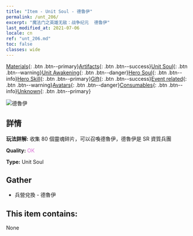 ```yaml
---
title: "Item - Unit Soul - 德魯伊"
permalink: /unt_206/
excerpt: "魔法门之英雄无敌：战争纪元  德魯伊"
last_modified_at: 2021-07-06
locale: cn
ref: "unt_206.md"
toc: false
classes: wide
---
```

 [Materials](/ItemsCN/){: .btn .btn--primary}[Artifacts](/ItemsCN/Artifacts/){: .btn .btn--success}[Unit Soul](/ItemsCN/UnitSoul/){: .btn .btn--warning}[Unit Awakening](/ItemsCN/UnitAwakening/){: .btn .btn--danger}[Hero Soul](/ItemsCN/HeroSoul/){: .btn .btn--info}[Hero Skill](/ItemsCN/HeroSkill/){: .btn .btn--primary}[Gift](/ItemsCN/Gift/){: .btn .btn--success}[Event related](/ItemsCN/Events/){: .btn .btn--warning}[Avatars](/ItemsCN/Avatars/){: .btn .btn--danger}[Consumables](/ItemsCN/Consumables/){: .btn .btn--info}[Unknown](/ItemsCN/Unknown/){: .btn .btn--primary}

 ![德魯伊](/images/u/ti_deluyi.jpg)

## 詳情
 **玩法詳解:** 收集 80 個靈魂碎片，可以召喚德魯伊，德魯伊是 SR 資質兵團

 **Quality:** <span style="color: #DA70D6">OK</span>

 **Type:** Unit Soul

## Gather

*    兵營兌換 - 德魯伊 

## This item contains:

  None

